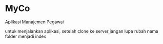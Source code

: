 # MyCo
Aplikasi Manajemen Pegawai


untuk menjalankan aplikasi, setelah clone ke server jangan lupa rubah nama folder menjadi index
